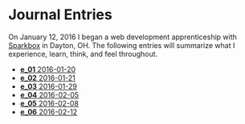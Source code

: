 # Journal Entries

On January 12, 2016 I began a web development apprenticeship with [Sparkbox](http://seesparkbox.com) in Dayton, OH. The following entries will summarize what I experience, learn, think, and feel throughout.
<!-- inject -->
- [**e_01** 2016-01-20](./entries/2016-01-20.md)
- [**e_02** 2016-01-21](./entries/2016-01-21.md)
- [**e_03** 2016-01-29](./entries/2016-01-29.md)
- [**e_04** 2016-02-05](./entries/2016-02-05.md)
- [**e_05** 2016-02-08](./entries/2016-02-08.md)
- [**e_06** 2016-02-12](./entries/2016-02-12.md)

<!-- /inject -->
